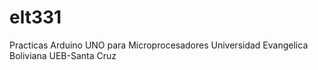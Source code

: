 # elt331
Practicas Arduino UNO para Microprocesadores
Universidad Evangelica Boliviana UEB-Santa Cruz
